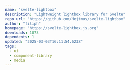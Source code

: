 ```yaml
---
name: "svelte-lightbox"
description: "Lightweight lightbox library for Svelte"
repo_url: "https://github.com/Hejtmus/svelte-lightbox"
author: "filiph"
homepage: "https://svelte-lightbox.js.org"
downloads: 1073
dependents: 1
updated: "2025-03-03T16:11:54.623Z"
tags: 
  - ui
  - component-library
  - media
---
```

